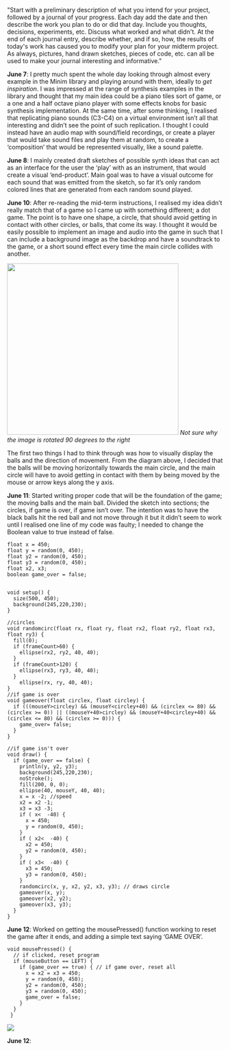 "Start with a preliminary description of what you intend for your project, followed by a journal of your progress. Each day add the date and then describe the work you plan to do or did that day. Include you thoughts, decisions, experiments, etc. Discuss what worked and what didn't. At the end of each journal entry, describe whether, and if so, how, the results of today's work has caused you to modify your plan for your midterm project. As always, pictures, hand drawn sketches, pieces of code, etc. can all be used to make your journal interesting and informative."


**June 7**: I pretty much spent the whole day looking through almost every example in the Minim library and playing around with them, ideally to *get inspiration*. I was impressed at the range of synthesis examples in the library and thought that my main idea could be a piano tiles sort of game, or a one and a half octave piano player with some effects knobs for basic synthesis implementation. At the same time, after some thinking, I realised that replicating piano sounds (C3-C4) on a virtual environment isn’t all that interesting and didn’t see the point of such replication.
I thought I could instead have an audio map with sound/field recordings, or create a player that would take sound files and play them at random, to create a ‘composition’ that would be represented visually, like a sound palette.

**June 8**: I mainly created draft sketches of possible synth ideas that can act as an interface for the user the ‘play’ with as an instrument, that would create a visual ‘end-product’. Main goal was to have a visual outcome for each sound that was emitted from the sketch, so far it’s only random colored lines that are generated from each random sound played.

**June 10**: After re-reading the mid-term instructions, I realised my idea didn’t really match that of a game so I came up with something different; a dot game. The point is to have one shape, a circle, that should avoid getting in contact with other circles, or balls, that come its way. I thought it would be easily possible to implement an image and audio into the game in such that I can include a background image as the backdrop and have a soundtrack to the game, or a short sound effect every time the main circle collides with another.

<img src= "https://user-images.githubusercontent.com/70910372/121816079-90185900-cc8a-11eb-9e2d-b0ac88afbd35.JPG" width="400/"> _Not sure why the image is rotated 90 degrees to the right_

The first two things I had to think through was how to visually display the balls and the direction of movement. From the diagram above, I decided that the balls will be moving horizontally towards the main circle, and the main circle will have to avoid getting in contact with them by being moved by the mouse or arrow keys along the y axis. 

**June 11**: Started writing proper code that will be the foundation of the game; the moving balls and the main ball. Divided the sketch into sections; the circles, if game is over, if game isn’t over. The intention was to have the black balls hit the red ball and not move through it but it didn’t seem to work until I realised one line of my code was faulty; I needed to change the Boolean value to true instead of false.
````
float x = 450;
float y = random(0, 450);
float y2 = random(0, 450);
float y3 = random(0, 450);
float x2, x3;
boolean game_over = false;


void setup() {
  size(500, 450);
  background(245,220,230);
}

//circles
void randomcirc(float rx, float ry, float rx2, float ry2, float rx3, float ry3) {
  fill(0);
  if (frameCount>60) {
    ellipse(rx2, ry2, 40, 40);
  }
  if (frameCount>120) {
    ellipse(rx3, ry3, 40, 40);
  }
    ellipse(rx, ry, 40, 40);
}
//if game is over
void gameover(float circlex, float circley) { 
  if (((mouseY>circley) && (mouseY<circley+40) && (circlex <= 80) && (circlex >= 0)) || ((mouseY+40>circley) && (mouseY+40<circley+40) && (circlex <= 80) && (circlex >= 0))) {
    game_over= false;
  }
}

//if game isn't over 
void draw() {
  if (game_over == false) {
    println(y, y2, y3);
    background(245,220,230);
    noStroke();
    fill(200, 0, 0);
    ellipse(40, mouseY, 40, 40);
    x = x -2; //speed
    x2 = x2 -1;
    x3 = x3 -3;
    if ( x<  -40) {
      x = 450;
      y = random(0, 450);
    }
    if ( x2<  -40) {   
      x2 = 450;
      y2 = random(0, 450);
    }
    if ( x3<  -40) {
      x3 = 450;
      y3 = random(0, 450);
    }
    randomcirc(x, y, x2, y2, x3, y3); // draws circle
    gameover(x, y);
    gameover(x2, y2);
    gameover(x3, y3);
  }
}
````
**June 12**: Worked on getting the mousePressed() function working to reset the game after it ends, and adding a simple text saying ‘GAME OVER’.
````
void mousePressed() { 
  // if clicked, reset program
  if (mouseButton == LEFT) {
    if (game_over == true) { // if game over, reset all
      x = x2 = x3 = 450;
      y = random(0, 450);
      y2 = random(0, 450);
      y3 = random(0, 450);
      game_over = false;
    }
  } 
 }
````
<img src ="https://user-images.githubusercontent.com/70910372/121816828-e12a4c00-cc8e-11eb-80ae-d2b279aa4448.png">

**June 12**:

